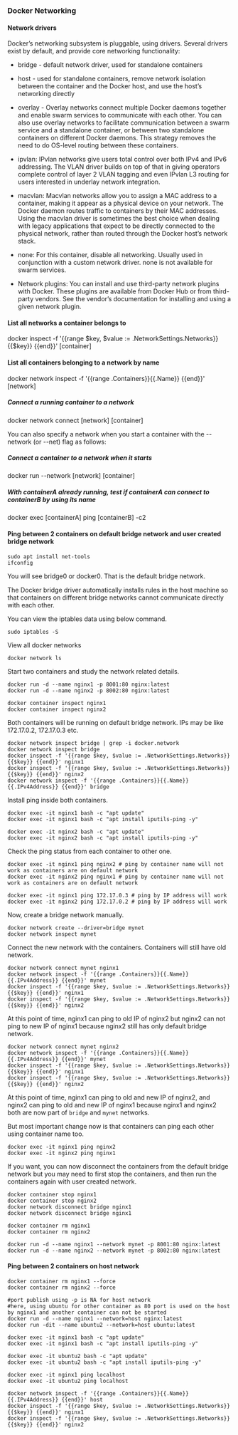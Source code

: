 ### Docker Networking

#### Network drivers
Docker’s networking subsystem is pluggable, using drivers. Several drivers exist by default, and provide core networking functionality:

- bridge - default network driver, used for standalone containers

- host - used for standalone containers, remove network isolation between the container and the Docker host, and use the host’s networking directly

- overlay - Overlay networks connect multiple Docker daemons together and enable swarm services to communicate with each other. You can also use overlay networks to facilitate communication between a swarm service and a standalone container, or between two standalone containers on different Docker daemons. This strategy removes the need to do OS-level routing between these containers.

- ipvlan: IPvlan networks give users total control over both IPv4 and IPv6 addressing. The VLAN driver builds on top of that in giving operators complete control of layer 2 VLAN tagging and even IPvlan L3 routing for users interested in underlay network integration.

- macvlan: Macvlan networks allow you to assign a MAC address to a container, making it appear as a physical device on your network. The Docker daemon routes traffic to containers by their MAC addresses. Using the macvlan driver is sometimes the best choice when dealing with legacy applications that expect to be directly connected to the physical network, rather than routed through the Docker host’s network stack.

- none: For this container, disable all networking. Usually used in conjunction with a custom network driver. none is not available for swarm services.

- Network plugins: You can install and use third-party network plugins with Docker. These plugins are available from Docker Hub or from third-party vendors. See the vendor’s documentation for installing and using a given network plugin.

#### List all networks a container belongs to
docker inspect -f '{{range $key, $value := .NetworkSettings.Networks}}{{$key}} {{end}}' [container]

#### List all containers belonging to a network by name
docker network inspect -f '{{range .Containers}}{{.Name}} {{end}}' [network]

##### Connect a running container to a network
docker network connect [network] [container]

You can also specify a network when you start a container with the --network (or --net) flag as follows:

##### Connect a container to a network when it starts
docker run --network [network] [container]

##### With containerA already running, test if containerA can connect to containerB by using its name
docker exec [containerA] ping [containerB] -c2

#### Ping between 2 containers on default bridge network and user created bridge network

```
sudo apt install net-tools
ifconfig
```

You will see bridge0 or docker0. That is the default bridge network.

The Docker bridge driver automatically installs rules in the host machine so that containers on different bridge networks cannot communicate directly with each other.

You can view the iptables data using below command.
```
sudo iptables -S
```

View all docker networks
```
docker network ls
```

Start two containers and study the network related details.
```
docker run -d --name nginx1 -p 8001:80 nginx:latest
docker run -d --name nginx2 -p 8002:80 nginx:latest

docker container inspect nginx1
docker container inspect nginx2
```

Both containers will be running on default bridge network. IPs may be like 172.17.0.2, 172.17.0.3 etc.

```
docker network inspect bridge | grep -i docker.network
docker network inspect bridge
docker inspect -f '{{range $key, $value := .NetworkSettings.Networks}}{{$key}} {{end}}' nginx1
docker inspect -f '{{range $key, $value := .NetworkSettings.Networks}}{{$key}} {{end}}' nginx2
docker network inspect -f '{{range .Containers}}{{.Name}} {{.IPv4Address}} {{end}}' bridge
```

Install ping inside both containers.

```
docker exec -it nginx1 bash -c "apt update"
docker exec -it nginx1 bash -c "apt install iputils-ping -y"

docker exec -it nginx2 bash -c "apt update"
docker exec -it nginx2 bash -c "apt install iputils-ping -y"
```

Check the ping status from each container to other one.
```
docker exec -it nginx1 ping nginx2 # ping by container name will not work as containers are on default network
docker exec -it nginx2 ping nginx1 # ping by container name will not work as containers are on default network

docker exec -it nginx1 ping 172.17.0.3 # ping by IP address will work
docker exec -it nginx2 ping 172.17.0.2 # ping by IP address will work
```

Now, create a bridge network manually.
```
docker network create --driver=bridge mynet
docker network inspect mynet
```

Connect the new network with the containers. Containers will still have old network.
```
docker network connect mynet nginx1
docker network inspect -f '{{range .Containers}}{{.Name}} {{.IPv4Address}} {{end}}' mynet
docker inspect -f '{{range $key, $value := .NetworkSettings.Networks}}{{$key}} {{end}}' nginx1
docker inspect -f '{{range $key, $value := .NetworkSettings.Networks}}{{$key}} {{end}}' nginx2
```

At this point of time, nginx1 can ping to old IP of nginx2 but nginx2 can not ping to new IP of nginx1 because nginx2 still has only default bridge network.

```
docker network connect mynet nginx2
docker network inspect -f '{{range .Containers}}{{.Name}} {{.IPv4Address}} {{end}}' mynet
docker inspect -f '{{range $key, $value := .NetworkSettings.Networks}}{{$key}} {{end}}' nginx1
docker inspect -f '{{range $key, $value := .NetworkSettings.Networks}}{{$key}} {{end}}' nginx2
```

At this point of time, nginx1 can ping to old and new IP of nginx2, and nginx2 can ping to old and new IP of nginx1 because nginx1 and nginx2 both are now part of `bridge` and `mynet` networks.

But most important change now is that containers can ping each other using container name too.
```
docker exec -it nginx1 ping nginx2
docker exec -it nginx2 ping nginx1
```

If you want, you can now disconnect the containers from the default bridge network but you may need to first stop the containers, and then run the containers again with user created network.
```
docker container stop nginx1
docker container stop nginx2
docker network disconnect bridge nginx1
docker network disconnect bridge nginx1

docker container rm nginx1
docker container rm nginx2

docker run -d --name nginx1 --network mynet -p 8001:80 nginx:latest
docker run -d --name nginx2 --network mynet -p 8002:80 nginx:latest
```

#### Ping between 2 containers on host network

```
docker container rm nginx1 --force
docker container rm nginx2 --force

#port publish using -p is NA for host network
#here, using ubuntu for other container as 80 port is used on the host by nginx1 and another container can not be started
docker run -d --name nginx1 --network=host nginx:latest
docker run -dit --name ubuntu2 --network=host ubuntu:latest

docker exec -it nginx1 bash -c "apt update"
docker exec -it nginx1 bash -c "apt install iputils-ping -y"

docker exec -it ubuntu2 bash -c "apt update"
docker exec -it ubuntu2 bash -c "apt install iputils-ping -y"

docker exec -it nginx1 ping localhost
docker exec -it ubuntu2 ping localhost

docker network inspect -f '{{range .Containers}}{{.Name}} {{.IPv4Address}} {{end}}' host
docker inspect -f '{{range $key, $value := .NetworkSettings.Networks}}{{$key}} {{end}}' nginx1
docker inspect -f '{{range $key, $value := .NetworkSettings.Networks}}{{$key}} {{end}}' nginx2
```
